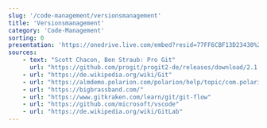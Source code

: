 ```yaml
---
slug: '/code-management/versionsmanagement'
title: 'Versionsmanagement'
category: 'Code-Management'
sorting: 0
presentation: 'https://onedrive.live.com/embed?resid=77FF6CBF13D23430%21108927&authkey=%21AGkA-O_BHQNnDHc&em=2&wdAr=1.7777777777777777'
sources:
    - text: "Scott Chacon, Ben Straub: Pro Git"
      url: "https://github.com/progit/progit2-de/releases/download/2.1.201/progit.pdf"
    - url: "https://de.wikipedia.org/wiki/Git"
    - url: "https://almdemo.polarion.com/polarion/help/topic/com.polarion.xray.doc.user/graphics/common/graphicLibrary/Help/merge_request_details_new.png"
    - url: "https://bigbrassband.com/"
    - url: "https://www.gitkraken.com/learn/git/git-flow"
    - url: "https://github.com/microsoft/vscode"
    - url: "https://de.wikipedia.org/wiki/GitLab"
---
```

